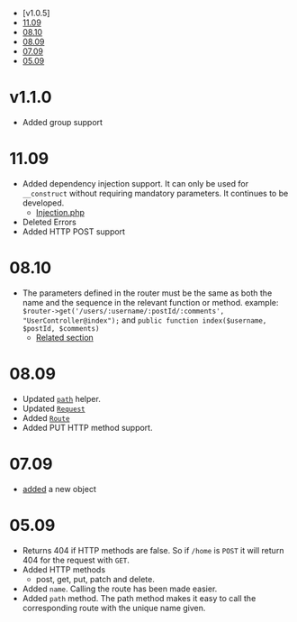 - [v1.0.5]  
- [11.09](#1109)
- [08.10](#0810)
- [08.09](#0809)
- [07.09](#0709)
- [05.09](#0509)
# v1.1.0
- Added group support
# 11.09
- Added dependency injection support. It can only be used for `__construct` without requiring mandatory parameters. It continues to be developed.
  - [Injection.php](src/Reflection/Injection.php)
- Deleted Errors
- Added HTTP POST support
# 08.10
- The parameters defined in the router must be the same as both the name and the sequence in the relevant function or method. example: `$router->get('/users/:username/:postId/:comments', "UserController@index");` and `public function index($username, $postId, $comments)`
  - [Related section](src/Reflection/Method.php#L62)
# 08.09
- Updated [`path`](src/Helper/helpers.php#L34) helper.
- Updated [`Request`](src/Request/Request.php)
- Added [`Route`](src/Router/Route.php) 
- Added PUT HTTP method support.
# 07.09
- [added](src/Router/Route.php) a new object 
# 05.09
- Returns 404 if HTTP methods are false. So if `/home` is `POST` it will return 404 for the request with `GET`.
- Added HTTP methods
  - post, get, put, patch and delete.
- Added `name`. Calling the route has been made easier.
- Added `path` method. The path method makes it easy to call the corresponding route with the unique name given.
